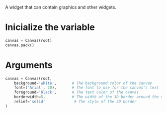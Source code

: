 A widget that can contain graphics and other widgets.
# Inicialize the variable
```python
canvas = Canvas(root) 
canvas.pack()
```

# Arguments
```python
canvas = Canvas(root,
    background='white',       # The background color of the canvas
    font=('Arial', 20),       # The font to use for the canvas's text
    foreground='black',       # The text color of the canvas
    borderwidth=5,            # The width of the 3D border around the canvas
    relief='solid'             # The style of the 3D border
)
```

